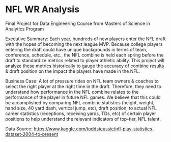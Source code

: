 # NFL WR Analysis
Final Project for Data Engineering Course from Masters of Science in Analytics Program 

Executive Summary:
Each year, hundreds of new players enter the NFL draft with the hopes of becoming the next league MVP.  Because college players entering the draft could have unique backgrounds in terms of team, conference, schedule, etc., the NFL combine is held each spring before the draft to standardize metrics related to player athletic ability. This project will analyze these metrics historically to gauge the accuracy of combine results & draft position on the impact the players have made in the NFL. 

Business Case:
A lot of pressure rides on NFL team owners & coaches to select the right player at the right time in the draft.  Therefore, they need to understand how performance in the NFL combine relates to the performance of the player in future NFL games.  We believe that this could be accomplished by comparing NFL combine statistics (height, weight, hand size, 40 yard dash, vertical jump, etc), draft position, to actual NFL career statistics (receptions, receiving yards, TDs, etc) of certain player positions to help understand the relevant indicators of top-tier, NFL talent.  

Data Source:
https://www.kaggle.com/toddsteussie/nfl-play-statistics-dataset-2004-to-present 

